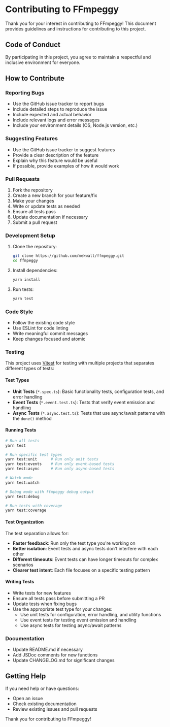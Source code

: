 # Contributing to FFmpeggy

Thank you for your interest in contributing to FFmpeggy! This document provides guidelines and instructions for contributing to this project.

## Code of Conduct

By participating in this project, you agree to maintain a respectful and inclusive environment for everyone.

## How to Contribute

### Reporting Bugs

- Use the GitHub issue tracker to report bugs
- Include detailed steps to reproduce the issue
- Include expected and actual behavior
- Include relevant logs and error messages
- Include your environment details (OS, Node.js version, etc.)

### Suggesting Features

- Use the GitHub issue tracker to suggest features
- Provide a clear description of the feature
- Explain why this feature would be useful
- If possible, provide examples of how it would work

### Pull Requests

1. Fork the repository
2. Create a new branch for your feature/fix
3. Make your changes
4. Write or update tests as needed
5. Ensure all tests pass
6. Update documentation if necessary
7. Submit a pull request

### Development Setup

1. Clone the repository:

   ```bash
   git clone https://github.com/mekwall/ffmpeggy.git
   cd ffmpeggy
   ```

2. Install dependencies:

   ```bash
   yarn install
   ```

3. Run tests:

   ```bash
   yarn test
   ```

### Code Style

- Follow the existing code style
- Use ESLint for code linting
- Write meaningful commit messages
- Keep changes focused and atomic

### Testing

This project uses [Vitest](https://vitest.dev/) for testing with multiple projects that separates different types of tests:

#### Test Types

- **Unit Tests** (`*.spec.ts`): Basic functionality tests, configuration tests, and error handling
- **Event Tests** (`*.event.test.ts`): Tests that verify event emission and handling
- **Async Tests** (`*.async.test.ts`): Tests that use async/await patterns with the `done()` method

#### Running Tests

```bash
# Run all tests
yarn test

# Run specific test types
yarn test:unit      # Run only unit tests
yarn test:events    # Run only event-based tests
yarn test:async     # Run only async-based tests

# Watch mode
yarn test:watch

# Debug mode with ffmpeggy debug output
yarn test:debug

# Run tests with coverage
yarn test:coverage
```

#### Test Organization

The test separation allows for:

- **Faster feedback**: Run only the test type you're working on
- **Better isolation**: Event tests and async tests don't interfere with each other
- **Different timeouts**: Event tests can have longer timeouts for complex scenarios
- **Clearer test intent**: Each file focuses on a specific testing pattern

#### Writing Tests

- Write tests for new features
- Ensure all tests pass before submitting a PR
- Update tests when fixing bugs
- Use the appropriate test type for your changes:
  - Use unit tests for configuration, error handling, and utility functions
  - Use event tests for testing event emission and handling
  - Use async tests for testing async/await patterns

### Documentation

- Update README.md if necessary
- Add JSDoc comments for new functions
- Update CHANGELOG.md for significant changes

## Getting Help

If you need help or have questions:

- Open an issue
- Check existing documentation
- Review existing issues and pull requests

Thank you for contributing to FFmpeggy!
